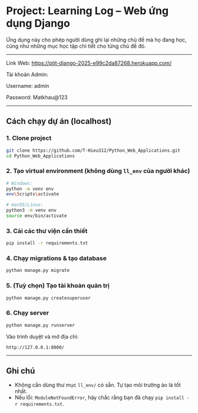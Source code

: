 
# Project: Learning Log – Web ứng dụng Django

Ứng dụng này cho phép người dùng ghi lại những chủ đề mà họ đang học, cũng như những mục học tập chi tiết cho từng chủ đề đó.

---
Link Web: https://ptit-django-2025-e99c2da87268.herokuapp.com/

Tài khoản Admin:

Username: admin

Password: Matkhau@123

---

## Cách chạy dự án (localhost)

### 1. Clone project

```bash
git clone https://github.com/T-Hieu312/Python_Web_Applications.git
cd Python_Web_Applications
```

### 2. Tạo virtual environment (không dùng `ll_env` của người khác)

```bash
# Windows:
python -m venv env
env\Scripts\activate

# macOS/Linux:
python3 -m venv env
source env/bin/activate
```

### 3. Cài các thư viện cần thiết

```bash
pip install -r requirements.txt
```

### 4. Chạy migrations & tạo database

```bash
python manage.py migrate
```

### 5. (Tuỳ chọn) Tạo tài khoản quản trị

```bash
python manage.py createsuperuser
```

### 6. Chạy server

```bash
python manage.py runserver
```

Vào trình duyệt và mở địa chỉ:
```
http://127.0.0.1:8000/
```

---

## Ghi chú

- Không cần dùng thư mục `ll_env/` có sẵn. Tự tạo môi trường ảo là tốt nhất.
- Nếu lỗi: `ModuleNotFoundError`, hãy chắc rằng bạn đã chạy `pip install -r requirements.txt`.

